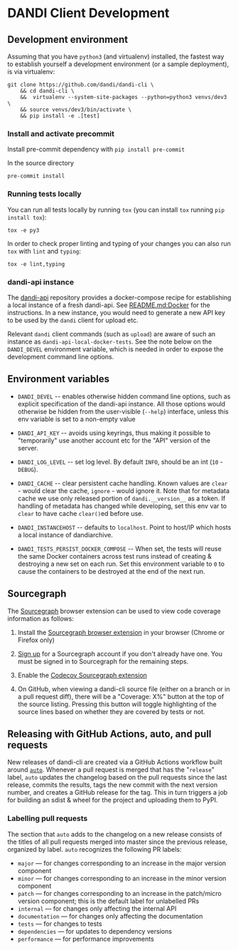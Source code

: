 # DANDI Client Development

## Development environment

Assuming that you have `python3` (and virtualenv) installed, the fastest
way to establish yourself a development environment (or a sample deployment),
is via virtualenv:

    git clone https://github.com/dandi/dandi-cli \
        && cd dandi-cli \
        &&  virtualenv --system-site-packages --python=python3 venvs/dev3 \
        && source venvs/dev3/bin/activate \
        && pip install -e .[test]

### Install and activate precommit

Install pre-commit dependency with `pip install pre-commit`

In the source directory
```
pre-commit install
```

### Running tests locally

You can run all tests locally by running `tox` (you can install `tox` running `pip install tox`):
```
tox -e py3
```

In order to check proper linting and typing of your changes
you can also run `tox` with `lint` and `typing`:
```
tox -e lint,typing
```

### dandi-api instance

The [dandi-api](https://github.com/dandi/dandi-api) repository provides a
docker-compose recipe for establishing a local instance of a fresh dandi-api.
See
[README.md:Docker](https://github.com/dandi/dandi-api#develop-with-docker-recommended-quickstart)
for the instructions.  In a new instance, you would need to generate a new API
key to be used by the `dandi` client for upload etc.

Relevant `dandi` client commands (such as `upload`) are aware of such an
instance as `dandi-api-local-docker-tests`.  See the note below on the
`DANDI_DEVEL` environment variable, which is needed in order to expose the
development command line options.

## Environment variables

- `DANDI_DEVEL` -- enables otherwise hidden command line options, such as
  explicit specification of the dandi-api instance.  All those options would
  otherwise be hidden from the user-visible (`--help`) interface, unless this
  env variable is set to a non-empty value

- `DANDI_API_KEY` -- avoids using keyrings, thus making it possible to
  "temporarily" use another account etc for the "API" version of the server.

- `DANDI_LOG_LEVEL` -- set log level. By default `INFO`, should be an int (`10` - `DEBUG`).

- `DANDI_CACHE` -- clear persistent cache handling. Known values
  are `clear` - would clear the cache, `ignore` - would ignore it. Note that for
  metadata cache we use only released portion of `dandi.__version__` as a token.
  If handling of metadata has changed while developing, set this env var to
  `clear` to have cache `clear()`ed before use.

- `DANDI_INSTANCEHOST` -- defaults to `localhost`. Point to host/IP which hosts
  a local instance of dandiarchive.

- `DANDI_TESTS_PERSIST_DOCKER_COMPOSE` -- When set, the tests will reuse the
  same Docker containers across test runs instead of creating & destroying a
  new set on each run.  Set this environment variable to `0` to cause the
  containers to be destroyed at the end of the next run.

## Sourcegraph

The [Sourcegraph](https://sourcegraph.com) browser extension can be used to
view code coverage information as follows:

1. Install the [Sourcegraph browser
   extension](https://docs.sourcegraph.com/integration/browser_extension) in
   your browser (Chrome or Firefox only)

2. [Sign up](https://sourcegraph.com/sign-up) for a Sourcegraph account if you
   don't already have one.  You must be signed in to Sourcegraph for the
   remaining steps.

3. Enable the [Codecov Sourcegraph
   extension](https://sourcegraph.com/extensions/sourcegraph/codecov)

4. On GitHub, when viewing a dandi-cli source file (either on a branch or in a
   pull request diff), there will be a "Coverage: X%" button at the top of the
   source listing.  Pressing this button will toggle highlighting of the source
   lines based on whether they are covered by tests or not.


## Releasing with GitHub Actions, auto, and pull requests

New releases of dandi-cli are created via a GitHub Actions workflow built
around [`auto`](https://github.com/intuit/auto).  Whenever a pull request is
merged that has the "`release`" label, `auto` updates the changelog based on
the pull requests since the last release, commits the results, tags the new
commit with the next version number, and creates a GitHub release for the tag.
This in turn triggers a job for building an sdist & wheel for the project and
uploading them to PyPI.

### Labelling pull requests

The section that `auto` adds to the changelog on a new release consists of the
titles of all pull requests merged into master since the previous release,
organized by label.  `auto` recognizes the following PR labels:

- `major` — for changes corresponding to an increase in the major version
  component
- `minor` — for changes corresponding to an increase in the minor version
  component
- `patch` — for changes corresponding to an increase in the patch/micro version
  component; this is the default label for unlabelled PRs
- `internal` — for changes only affecting the internal API
- `documentation` — for changes only affecting the documentation
- `tests` — for changes to tests
- `dependencies` — for updates to dependency versions
- `performance` — for performance improvements
